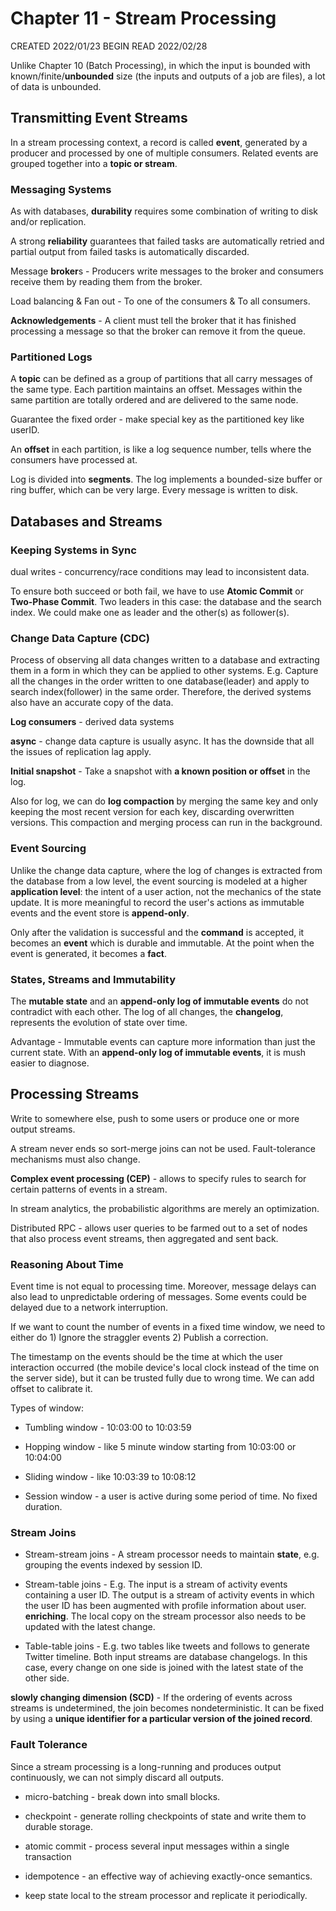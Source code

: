 # Chapter 11 - Stream Processing

CREATED 2022/01/23 BEGIN READ 2022/02/28

Unlike Chapter 10 (Batch Processing), in which the input is bounded with known/finite/**unbounded** size (the inputs and outputs of a job are files), a lot of data is unbounded.

## Transmitting Event Streams

In a stream processing context, a record is called **event**, generated by a producer and processed by one of multiple consumers. Related events are grouped together into a **topic or stream**.

### Messaging Systems

As with databases, **durability** requires some combination of writing to disk and/or replication.

A strong **reliability** guarantees that failed tasks are automatically retried and partial output from failed tasks is automatically discarded.

Message **broker**s - Producers write messages to the broker and consumers receive them by reading them from the broker.

Load balancing & Fan out - To one of the consumers & To all consumers.

**Acknowledgements** - A client must tell the broker that it has finished processing a message so that the broker can remove it from the queue.

### Partitioned Logs

A **topic** can be defined as a group of partitions that all carry messages of the same type. Each partition maintains an offset. Messages within the same partition are totally ordered and are delivered to the same node.

Guarantee the fixed order - make special key as the partitioned key like userID.

An **offset** in each partition, is like a log sequence number, tells where the consumers have processed at.

Log is divided into **segments**. The log implements a bounded-size buffer or ring buffer, which can be very large. Every message is written to disk.

## Databases and Streams

### Keeping Systems in Sync

dual writes - concurrency/race conditions may lead to inconsistent data.

To ensure both succeed or both fail, we have to use **Atomic Commit** or **Two-Phase Commit**. Two leaders in this case: the database and the search index. We could make one as leader and the other(s) as follower(s).

### Change Data Capture (CDC)

Process of observing all data changes written to a database and extracting them in a form in which they can be applied to other systems. E.g. Capture all the changes in the order written to one database(leader) and apply to search index(follower) in the same order. Therefore, the derived systems also have an accurate copy of the data.

**Log consumers** - derived data systems

**async** - change data capture is usually async. It has the downside that all the issues of replication lag apply.

**Initial snapshot** - Take a snapshot with **a known position or offset** in the log.

Also for log, we can do **log compaction** by merging the same key and only keeping the most recent version for each key, discarding overwritten versions. This compaction and merging process can run in the background.

### Event Sourcing

Unlike the change data capture, where the log of changes is extracted from the database from a low level, the event sourcing is modeled at a higher **application level**: the intent of a user action, not the mechanics of the state update. It is more meaningful to record the user's actions as immutable events and the event store is **append-only**.

Only after the validation is successful and the **command** is accepted, it becomes an **event** which is durable and immutable. At the point when the event is generated, it becomes a **fact**.

### States, Streams and Immutability

The **mutable state** and an **append-only log of immutable events** do not contradict with each other. The log of all changes, the **changelog**, represents the evolution of state over time.

Advantage - Immutable events can capture more information than just the current state. With an **append-only log of immutable events**, it is mush easier to diagnose.

## Processing Streams

Write to somewhere else, push to some users or produce one or more output streams.

A stream never ends so sort-merge joins can not be used. Fault-tolerance mechanisms must also change.

**Complex event processing (CEP)** - allows to specify rules to search for certain patterns of events in a stream.

In stream analytics, the probabilistic algorithms are merely an optimization.

Distributed RPC - allows user queries to be farmed out to a set of nodes that also process event streams, then aggregated and sent back.

### Reasoning About Time

Event time is not equal to processing time. Moreover, message delays can also lead to unpredictable ordering of messages. Some events could be delayed due to a network interruption.

If we want to count the number of events in a fixed time window, we need to either do 1) Ignore the straggler events 2) Publish a correction.

The timestamp on the events should be the time at which the user interaction occurred (the mobile device's local clock instead of the time on the server side), but it can be trusted fully due to wrong time. We can add offset to calibrate it.

Types of window:

* Tumbling window - 10:03:00 to 10:03:59

* Hopping window - like 5 minute window starting from 10:03:00 or 10:04:00

* Sliding window - like 10:03:39 to 10:08:12

* Session window - a user is active during some period of time. No fixed duration.

### Stream Joins

* Stream-stream joins - A stream processor needs to maintain **state**, e.g. grouping the events indexed by session ID.

* Stream-table joins - E.g. The input is a stream of activity events containing a user ID. The output is a stream of activity events in which the user ID has been augmented with profile information about user. **enriching**. The local copy on the stream processor also needs to be updated with the latest change.

* Table-table joins - E.g. two tables like tweets and follows to generate Twitter timeline. Both input streams are database changelogs. In this case, every change on one side is joined with the latest state of the other side.

**slowly changing dimension (SCD)** - If the ordering of events across streams is undetermined, the join becomes nondeterministic. It can be fixed by using a **unique identifier for a particular version of the joined record**.

### Fault Tolerance

Since a stream processing is a long-running and produces output continuously, we can not simply discard all outputs.

* micro-batching - break down into small blocks.

* checkpoint - generate rolling checkpoints of state and write them to durable storage.

* atomic commit - process several input messages within a single transaction

* idempotence - an effective way of achieving exactly-once semantics.

* keep state local to the stream processor and replicate it periodically.
